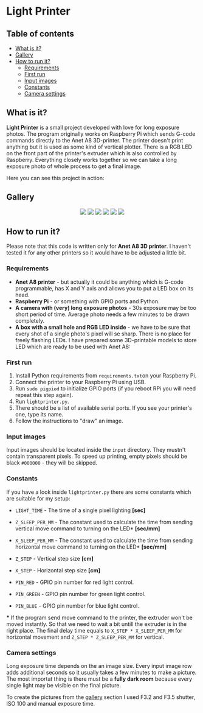 # Light Printer

## Table of contents
- [What is it?](#what-is-it)
- [Gallery](#gallery)
- [How to run it?](#how-to-run-it)
    - [Requirements](#requirements)
    - [First run](#first-run)
    - [Input images](#input-images)
    - [Constants](#constants)
    - [Camera settings](#camera-settings)


## What is it?
**Light Printer** is a small project developed with love for long exposure photos. The program originally works on Raspberry Pi which sends G-code commands directly to the Anet A8 3D-printer. The printer doesn't print anything but it is used as some kind of vertical plotter. There is a RGB LED on the front part of the printer's extruder which is also controlled by Raspberry. Everything closely works together so we can take a long exposure photo of whole process to get a final image.

Here you can see this project in action:


## Gallery
<p align="center">
    <img src="examples/gameboy.jpg">
    <img src="examples/fish.jpg">
    <img src="examples/goomba.jpg">
    <img src="examples/emoji.jpg">
    <img src="examples/oi.jpg">
    <img src="examples/heart.jpg">
</p>

## How to run it?
Please note that this code is written only for **Anet A8 3D printer**. I haven't tested it for any other printers so it would have to be adjusted a little bit.

### Requirements
- **Anet A8 printer** - but actually it could be anything which is G-code programmable, has X and Y axis and allows you to put a LED box on its head.
- **Raspberry Pi** - or something with GPIO ports and Python.
- **A camera with (very) long exposure photos** - 30s exposure may be too short period of time. Average photo needs a few minutes to be drawn completely.
- **A box with a small hole and RGB LED inside** - we have to be sure that every shot of a single photo's pixel will se sharp. There is no place for freely flashing LEDs. I have prepared some 3D-printable models to store LED which are ready to be used with Anet A8:

### First run
1. Install Python requirements from `requirements.txt`on your Raspberry Pi.
2. Connect the printer to your Raspberry Pi using USB.
3. Run `sudo pigpiod` to initialize GPIO ports (if you reboot RPi you will need repeat this step again).
4. Run `lightprinter.py`.
5. There should be a list of available serial ports. If you see your printer's one, type its name.
6. Follow the instructions to "draw" an image.

### Input images
Input images should be located inside the `input` directory. They mustn't contain transparent pixels. To speed up printing, empty pixels should be black `#000000` - they will be skipped.

### Constants
If you have a look inside `lightprinter.py` there are some constants which are suitable for my setup:

- `LIGHT_TIME` - The time of a single pixel lighting **[sec]**
- `Z_SLEEP_PER_MM` - The constant used to calculate the time from sending vertical move command to turning on the LED* **[sec/mm]**
- `X_SLEEP_PER_MM` - The constant used to calculate the time from sending horizontal move command to turning on the LED* **[sec/mm]**
- `Z_STEP` - Vertical step size **[cm]**
- `X_STEP` - Horizontal step size **[cm]**

- `PIN_RED` - GPIO pin number for red light control.
- `PIN_GREEN` - GPIO pin number for green light control.
- `PIN_BLUE` - GPIO pin number for blue light control.

**&ast;** If the program send move command to the printer, the extruder won't be moved instantly. So that we need to wait a bit untill the extruder is in the right place. The final delay time equals to `X_STEP * X_SLEEP_PER_MM` for horizontal movement and `Z_STEP * Z_SLEEP_PER_MM` for vertical.

### Camera settings
Long exposure time depends on the an image size. Every input image row adds additional seconds so it usually takes a few minutes to make a picture. The most importat thing is there must be a **fully dark room** because every single light may be visible on the final picture.

To create the pictures from the [gallery](#gallery) section I used F3.2 and F3.5 shutter, ISO 100 and manual exposure time.
